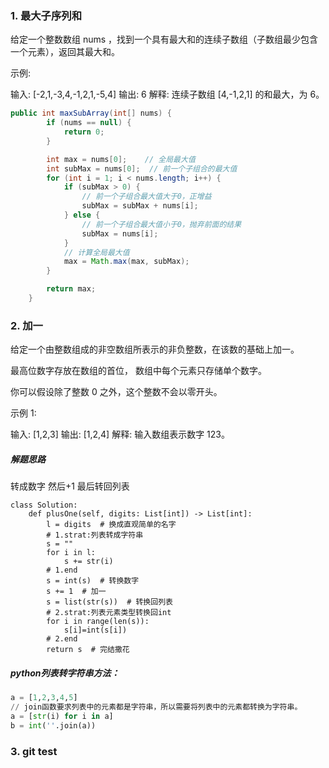 ### 1. 最大子序列和
给定一个整数数组 nums ，找到一个具有最大和的连续子数组（子数组最少包含一个元素），返回其最大和。

示例:

输入: [-2,1,-3,4,-1,2,1,-5,4]
输出: 6
解释: 连续子数组 [4,-1,2,1] 的和最大，为 6。


```java
public int maxSubArray(int[] nums) {
        if (nums == null) {
            return 0;
        }

        int max = nums[0];    // 全局最大值
        int subMax = nums[0];  // 前一个子组合的最大值
        for (int i = 1; i < nums.length; i++) {
            if (subMax > 0) {
                // 前一个子组合最大值大于0，正增益
                subMax = subMax + nums[i];
            } else {
                // 前一个子组合最大值小于0，抛弃前面的结果
                subMax = nums[i];
            }
            // 计算全局最大值
            max = Math.max(max, subMax);
        }

        return max;
    }
```

### 2. 加一
给定一个由整数组成的非空数组所表示的非负整数，在该数的基础上加一。

最高位数字存放在数组的首位， 数组中每个元素只存储单个数字。

你可以假设除了整数 0 之外，这个整数不会以零开头。

示例 1:

输入: [1,2,3]
输出: [1,2,4]
解释: 输入数组表示数字 123。

##### 解题思路
转成数字
然后+1
最后转回列表


```
class Solution:
    def plusOne(self, digits: List[int]) -> List[int]: 
        l = digits  # 换成直观简单的名字
        # 1.strat:列表转成字符串
        s = ""
        for i in l:
            s += str(i)
        # 1.end
        s = int(s)  # 转换数字
        s += 1  # 加一
        s = list(str(s))  # 转换回列表
        # 2.strat:列表元素类型转换回int
        for i in range(len(s)):
            s[i]=int(s[i])
        # 2.end
        return s  # 完结撒花
```
##### python列表转字符串方法：

```python
a = [1,2,3,4,5]
// join函数要求列表中的元素都是字符串，所以需要将列表中的元素都转换为字符串。
a = [str(i) for i in a]
b = int(''.join(a))
```



### 3. git test

